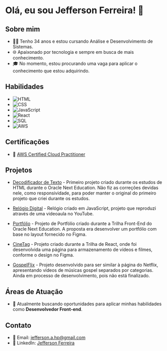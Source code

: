 # Olá, eu sou Jefferson Ferreira! 👋

## Sobre mim
- 👨‍💻 Tenho 34 anos e estou cursando Análise e Desenvolvimento de Sistemas.
- 🌐 Apaixonado por tecnologia e sempre em busca de mais conhecimento.
- 🎓 No momento, estou procurando uma vaga para aplicar o conhecimento que estou adquirindo.

## Habilidades
- ![HTML](https://img.shields.io/badge/HTML-5-orange?style=flat-square&logo=html5&logoColor=white)
- ![CSS](https://img.shields.io/badge/CSS-3-blue?style=flat-square&logo=css3&logoColor=white)
- ![JavaScript](https://img.shields.io/badge/JavaScript-ES6-yellow?style=flat-square&logo=javascript&logoColor=white)
- ![React](https://img.shields.io/badge/React-16-blue?style=flat-square&logo=react&logoColor=white)
- ![SQL](https://img.shields.io/badge/SQL-MySQL-blue?style=flat-square&logo=mysql&logoColor=white)
- ![AWS](https://img.shields.io/badge/AWS-Cloud%20Practitioner-orange?style=flat-square&logo=amazon-aws&logoColor=white)

## Certificações
- 🚀 [AWS Certified Cloud Practitioner](https://www.credly.com/badges/16319ea6-a1dc-4b72-aa45-28f003c24a1f/public_url)

## Projetos

- [Decodificador de Texto](https://github.com/Jeffersonadao/Challenge-ONE-Decodificar-de-Texto) - Primeiro projeto criado durante os estudos de HTML durante o Oracle Next Education. Não fiz as correções devidas nele, como responsividade, para poder manter o original do primeiro projeto que criei durante os estudos.

-  [Relógio Digital](https://jeffersonadao.github.io/Relogio-Digital/) - Relógio criado em JavaScript, projeto que reproduzi através de uma videoaula no YouTube.

  -  [Portfólio](https://github.com/Jeffersonadao/Challenge_Portfolio_One) - Projeto de Portfólio criado durante a Trilha Front-End do Oracle Next Education. A proposta era desenvolver um portfólio com base no layout fornecido no Figma.

   - [CineTag](https://github.com/Jeffersonadao/Cinetag) - Projeto criado durante a Trilha de React, onde foi desenvolvida uma página para armazenamento de vídeos e filmes, conforme o design no Figma.
  
- [GospelFlix](https://github.com/Jeffersonadao/Gospelflix) - Projeto desenvolvido para ser similar à página do Netflix, apresentando vídeos de músicas gospel separados por categorias.
  Ainda em processo de desenvolvimento, pois não está finalizado.


 

  


## Áreas de Atuação
- 💼 Atualmente buscando oportunidades para aplicar minhas habilidades como **Desenvolvedor Front-end**.

## Contato
- 📧 Email: jefferson.a.hp@gmail.com
- 🔗 LinkedIn: [Jefferson Ferreira](https://www.linkedin.com/in/jefferson-ferreira-desenvolvedor/)

